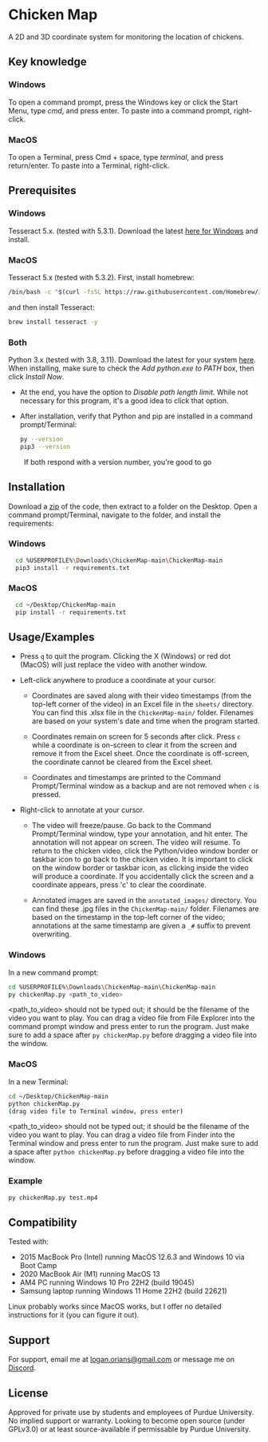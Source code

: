 # Chicken Map

A 2D and 3D coordinate system for monitoring the location of chickens.

## Key knowledge

### Windows

To open a command prompt, press the Windows key or click the Start Menu, type *cmd*, and press enter. To paste into a command prompt, right-click.

### MacOS

To open a Terminal, press Cmd + space, type *terminal*, and press return/enter. To paste into a Terminal, right-click.

## Prerequisites

### Windows

Tesseract 5.x. (tested with 5.3.1). Download the latest [here for Windows](https://digi.bib.uni-mannheim.de/tesseract/tesseract-ocr-w64-setup-5.3.1.20230401.exe) and install.

### MacOS

Tesseract 5.x (tested with 5.3.2). First, install homebrew:

```bash
/bin/bash -c "$(curl -fsSL https://raw.githubusercontent.com/Homebrew/install/HEAD/install.sh)"
```

and then install Tesseract:

```bash
brew install tesseract -y
```

### Both

Python 3.x (tested with 3.8, 3.11). Download the latest for your system [here](https://www.python.org/downloads/). When installing, make sure to check the *Add python.exe to PATH* box, then click *Install Now*.

* At the end, you have the option to *Disable path length limit*. While not necessary for this program, it's a good idea to click that option.

* After installation, verify that Python and pip are installed in a command prompt/Terminal:
  
  ```bash
  py --version
  pip3 --version
  ```

        If both respond with a version number, you're good to go

## Installation

Download a [zip](https://github.com/lorians22/ChickenMap/archive/refs/heads/main.zip) of the code, then extract to a folder on the Desktop. Open a command prompt/Terminal, navigate to the folder, and install the requirements:

### Windows

```bash
  cd %USERPROFILE%\Downloads\ChickenMap-main\ChickenMap-main
  pip3 install -r requirements.txt
```

### MacOS

```bash
  cd ~/Desktop/ChickenMap-main
  pip install -r requirements.txt
```

## Usage/Examples

* Press `q` to quit the program. Clicking the X (Windows) or red dot (MacOS) will just replace the video with another window.

* Left-click anywhere to produce a coordinate at your cursor.
  
  * Coordinates are saved along with their video timestamps (from the top-left corner of the video) in an Excel file in the `sheets/` directory. You can find this .xlsx file in the `ChickenMap-main/` folder. Filenames are based on your system's date and time when the program started.
  
  * Coordinates remain on screen for 5 seconds after click. Press `c` while a coordinate is on-screen to clear it from the screen and remove it from the Excel sheet. Once the coordinate is off-screen, the coordinate cannot be cleared from the Excel sheet.
  
  * Coordinates and timestamps are printed to the Command Prompt/Terminal window as a backup and are not removed when `c` is pressed.

* Right-click to annotate at your cursor.
  
  * The video will freeze/pause. Go back to the Command Prompt/Terminal window, type your annotation, and hit enter. The annotation will not appear on screen. The video will resume. To return to the chicken video, click the Python/video window border or taskbar icon to go back to the chicken video. It is important to click on the window border or taskbar icon, as clicking inside the video will produce a coordinate. If you accidentally click the screen and a coordinate appears, press 'c' to clear the coordinate.
  
  * Annotated images are saved in the `annotated_images/` directory. You can find these .jpg files in the `ChickenMap-main/` folder. Filenames are based on the timestamp in the top-left corner of the video; annotations at the same timestamp are given a `_#` suffix to prevent overwriting.

### Windows

In a new command prompt:

```bash
cd %USERPROFILE%\Downloads\ChickenMap-main\ChickenMap-main
py chickenMap.py <path_to_video>
```

<path_to_video> should not be typed out; it should be the filename of the video you want to play. You can drag a video file from File Explorer into the command prompt window and press enter to run the program. Just make sure to add a space after `py chickenMap.py` before dragging a video file into the window.

### MacOS

In a new Terminal:

```bash
cd ~/Desktop/ChickenMap-main
python chickenMap.py
(drag video file to Terminal window, press enter)
```

<path_to_video> should not be typed out; it should be the filename of the video you want to play. You can drag a video file from Finder into the Terminal window and press enter to run the program. Just make sure to add a space after `python chickenMap.py` before dragging a video file into the window.

### Example

```bash
py chickenMap.py test.mp4
```

## Compatibility

Tested with:

- 2015 MacBook Pro (Intel) running MacOS 12.6.3 and Windows 10 via Boot Camp
- 2020 MacBook Air (M1) running MacOS 13
- AM4 PC running Windows 10 Pro 22H2 (build 19045)
- Samsung laptop running Windows 11 Home 22H2 (build 22621)

Linux probably works since MacOS works, but I offer no detailed instructions for it (you can figure it out).

## Support

For support, email me at logan.orians@gmail.com or message me on [Discord](https://discord.com/users/l_orians).


## License

Approved for private use by students and employees of Purdue University. No implied support or warranty. Looking to become open source (under GPLv3.0) or at least source-available if permissable by Purdue University.

